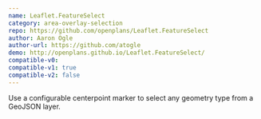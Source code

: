 ```yaml
---
name: Leaflet.FeatureSelect
category: area-overlay-selection
repo: https://github.com/openplans/Leaflet.FeatureSelect
author: Aaron Ogle
author-url: https://github.com/atogle
demo: http://openplans.github.io/Leaflet.FeatureSelect/
compatible-v0:
compatible-v1: true
compatible-v2: false
---
```


Use a configurable centerpoint marker to select any geometry type from a GeoJSON layer.
